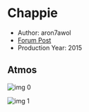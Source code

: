 # Chappie

* Author: aron7awol
* [Forum Post](https://www.avsforum.com/threads/bass-eq-for-filtered-movies.2995212/post-58012456)
* Production Year: 2015

## Atmos

![img 0](https://i.imgur.com/sMhZ6w2.jpg)

![img 1](https://i.imgur.com/uJ2m5v9.jpg)

